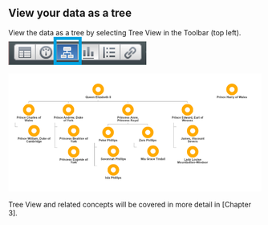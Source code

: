 ## View your data as a tree

View the data as a tree by selecting Tree View in the Toolbar (top left).
![](../chapter01pics/1-051.selecttreeview.png)

![](../chapter01pics/1-052.royalfamilytree.png)

Tree View and related concepts will be covered in more detail in [Chapter 3].


